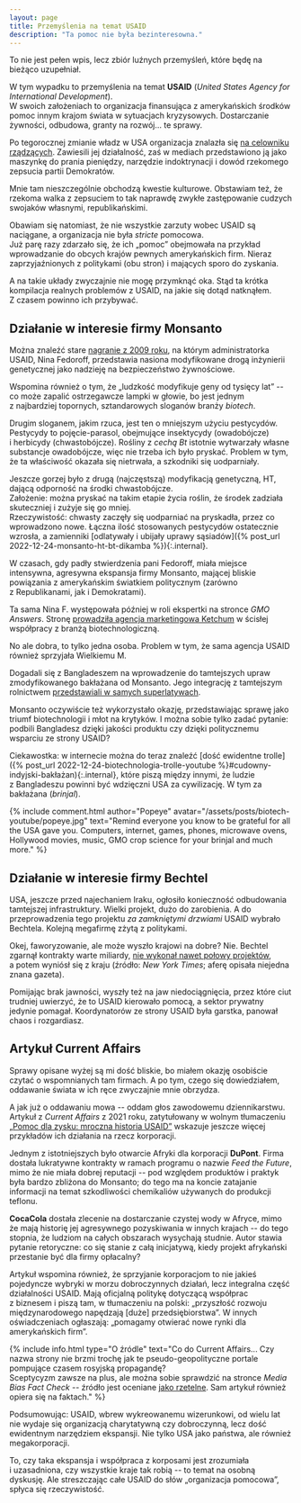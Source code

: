 ```yaml
---
layout: page
title: Przemyślenia na temat USAID
description: "Ta pomoc nie była bezinteresowna."
---
```


To nie jest pełen wpis, lecz zbiór luźnych przemyśleń, które będę na bieżąco uzupełniał.

W tym wypadku to przemyślenia na temat **USAID** (*United States Agency for International Development*).  
W swoich założeniach to organizacja finansująca z&nbsp;amerykańskich środków pomoc innym krajom świata w&nbsp;sytuacjach kryzysowych. Dostarczanie żywności, odbudowa, granty na rozwój... te sprawy.

Po tegorocznej zmianie władz w&nbsp;USA organizacja znalazła się [na celowniku rządzących](https://www.pap.pl/aktualnosci/rubio-oglosil-ze-stanie-na-czele-agencji-pomocowej-usaid-wczesniej-musk-zapowiadal-jej). Zawiesili jej działalność, zaś w&nbsp;mediach przedstawiono ją jako maszynkę do prania pieniędzy, narzędzie indoktrynacji i&nbsp;dowód rzekomego zepsucia partii Demokratów.

Mnie tam nieszczególnie obchodzą kwestie kulturowe. Obstawiam też, że rzekoma walka z&nbsp;zepsuciem to tak naprawdę zwykłe zastępowanie cudzych swojaków własnymi, republikańskimi.

Obawiam się natomiast, że nie wszystkie zarzuty wobec USAID są naciągane, a&nbsp;organizacja nie była *stricte* pomocowa.  
Już parę razy zdarzało się, że ich „pomoc” obejmowała na przykład wprowadzanie do obcych krajów pewnych amerykańskich firm. Nieraz zaprzyjaźnionych z&nbsp;politykami (obu stron) i&nbsp;mających sporo do zyskania.

A na takie układy zwyczajnie nie mogę przymknąć oka. Stąd ta krótka kompilacja realnych problemów z&nbsp;USAID, na jakie się dotąd natknąłem. Z&nbsp;czasem powinno ich przybywać.

## Działanie w&nbsp;interesie firmy Monsanto

Można znaleźć stare [nagranie z&nbsp;2009 roku](https://www.youtube.com/watch?v=J2CdlaXr52k), na którym administratorka USAID, Nina Fedoroff, przedstawia nasiona modyfikowane drogą inżynierii genetycznej jako nadzieję na bezpieczeństwo żywnościowe.

Wspomina również o tym, że „ludzkość modyfikuje geny od tysięcy lat” -- co może zapalić ostrzegawcze lampki w&nbsp;głowie, bo jest jednym z&nbsp;najbardziej topornych, sztandarowych sloganów branży *biotech*.

Drugim sloganem, jakim rzuca, jest ten o&nbsp;mniejszym użyciu pestycydów.  
Pestycydy to pojęcie-parasol, obejmujące insektycydy (owadobójcze) i&nbsp;herbicydy (chwastobójcze). Rośliny z&nbsp;*cechą Bt* istotnie wytwarzały własne substancje owadobójcze, więc nie trzeba ich było pryskać. Problem w&nbsp;tym, że ta właściwość okazała się nietrwała, a&nbsp;szkodniki się uodparniały.
 
Jeszcze gorzej było z&nbsp;drugą (najczęstszą) modyfikacją genetyczną, HT, dającą odporność na środki chwastobójcze.  
Założenie: można pryskać na takim etapie życia roślin, że środek zadziała skuteczniej i&nbsp;zużyje się go mniej.  
Rzeczywistość: chwasty zaczęły się uodparniać na pryskadła, przez co wprowadzono nowe. Łączna ilość stosowanych pestycydów ostatecznie wzrosła, a&nbsp;zamienniki [odlatywały i&nbsp;ubijały uprawy sąsiadów]({% post_url 2022-12-24-monsanto-ht-bt-dikamba %}){:.internal}.

W czasach, gdy padły stwierdzenia pani Fedoroff, miała miejsce intensywna, agresywna ekspansja firmy Monsanto, mającej bliskie powiązania z&nbsp;amerykańskim światkiem politycznym (zarówno z&nbsp;Republikanami, jak i&nbsp;Demokratami). 

Ta sama Nina F. występowała później w&nbsp;roli ekspertki na stronce *GMO Answers*. Stronę [prowadziła agencja marketingowa Ketchum](https://usrtk.org/pesticides/gmo-answers-is-a-marketing-website/) w&nbsp;ścisłej współpracy z&nbsp;branżą biotechnologiczną. 

No ale dobra, to tylko jedna osoba. Problem w&nbsp;tym, że sama agencja USAID również sprzyjała Wielkiemu M.

Dogadali się z Bangladeszem na wprowadzenie do tamtejszych upraw zmodyfikowanego bakłażana od Monsanto. Jego integrację z tamtejszym rolnictwem [przedstawiali w&nbsp;samych superlatywach](https://www.tbsnews.net/economy/agriculture/cultivation-bt-brinjal-increasing-bangladesh-usaid-145147).

Monsanto oczywiście też wykorzystało okazję, przedstawiając sprawę jako triumf biotechnologii i&nbsp;młot na krytyków. I&nbsp;można sobie tylko zadać pytanie: podbili Bangladesz dzięki jakości produktu czy dzięki politycznemu wsparciu ze strony USAID?

Ciekawostka: w&nbsp;internecie można do teraz znaleźć [dość ewidentne trolle]({% post_url 2022-12-24-biotechnologia-trolle-youtube %}#cudowny-indyjski-bakłażan){:.internal}, które piszą między innymi, że ludzie z&nbsp;Bangladeszu powinni być wdzięczni USA za cywilizację. W&nbsp;tym za bakłażana (*brinjal*).

{% include comment.html
author="Popeye"
avatar="/assets/posts/biotech-youtube/popeye.jpg"
text="Remind everyone you know to be grateful for all the USA gave you. Computers, internet, games, phones, microwave ovens, Hollywood movies, music, GMO crop science for your brinjal and much more."
%}

## Działanie w&nbsp;interesie firmy Bechtel

USA, jeszcze przed najechaniem Iraku, ogłosiło konieczność odbudowania tamtejszej infrastruktury. Wielki projekt, dużo do zarobienia. A&nbsp;do przeprowadzenia tego projektu *za zamkniętymi drzwiami* USAID wybrało Bechtela. Kolejną megafirmę zżytą z&nbsp;politykami.

Okej, faworyzowanie, ale może wyszło krajowi na dobre? Nie. Bechtel zgarnął kontrakty warte miliardy, [nie wykonał nawet połowy projektów](https://www.nytimes.com/2007/07/26/world/middleeast/26reconstruct.html), a&nbsp;potem wyniósł się z&nbsp;kraju (źródło: *New York Times*; aferę opisała niejedna znana gazeta).

Pomijając brak jawności, wyszły też na jaw niedociągnięcia, przez które ciut trudniej uwierzyć, że to USAID kierowało pomocą, a&nbsp;sektor prywatny jedynie pomagał. Koordynatorów ze strony USAID była garstka, panował chaos i&nbsp;rozgardiasz.

## Artykuł Current Affairs

Sprawy opisane wyżej są mi dość bliskie, bo miałem okazję osobiście czytać o&nbsp;wspomnianych tam firmach. A&nbsp;po tym, czego się dowiedziałem, oddawanie świata w&nbsp;ich ręce zwyczajnie mnie obrzydza.

A jak już o&nbsp;oddawaniu mowa -- oddam głos zawodowemu dziennikarstwu.  
Artykuł z&nbsp;*Current Affairs* z&nbsp;2021 roku, zatytułowany w&nbsp;wolnym tłumaczeniu [„Pomoc dla zysku: mroczna historia USAID”](https://www.currentaffairs.org/news/2021/03/aid-for-profit-the-dark-history-of-usaid) wskazuje jeszcze więcej przykładów ich działania na rzecz korporacji.

Jednym z&nbsp;istotniejszych było otwarcie Afryki dla korporacji **DuPont**. Firma dostała lukratywne kontrakty w&nbsp;ramach programu o&nbsp;nazwie *Feed the Future*, mimo że nie miała dobrej reputacji -- pod względem produktów i&nbsp;praktyk była bardzo zbliżona do Monsanto; do tego ma na koncie zatajanie informacji na temat szkodliwości chemikaliów używanych do produkcji teflonu.

**CocaCola** dostała zlecenie na dostarczanie czystej wody w&nbsp;Afryce, mimo że mają historię jej agresywnego pozyskiwania w&nbsp;innych krajach -- do tego stopnia, że ludziom na całych obszarach wysychają studnie. Autor stawia pytanie retoryczne: co się stanie z&nbsp;całą inicjatywą, kiedy projekt afrykański przestanie być dla firmy opłacalny? 

Artykuł wspomina również, że sprzyjanie korporacjom to nie jakieś pojedyncze wybryki w&nbsp;morzu dobroczynnych działań, lecz integralna część działalności USAID. Mają oficjalną politykę dotyczącą współprac z&nbsp;biznesem i&nbsp;piszą tam, w&nbsp;tłumaczeniu na polski: „przyszłość rozwoju międzynarodowego napędzają \[duże\] przedsiębiorstwa”. W&nbsp;innych oświadczeniach ogłaszają: „pomagamy otwierać nowe rynki dla amerykańskich firm”.

{% include info.html
type="O źródle"
text="Co do Current Affairs... Czy nazwa strony nie brzmi trochę jak te pseudo-geopolityczne portale pompujące czasem rosyjską propagandę?  
Sceptycyzm zawsze na plus, ale można sobie sprawdzić na stronce *Media Bias Fact Check* -- źródło jest oceniane [jako rzetelne](https://mediabiasfactcheck.com/current-affairs-magazine/). Sam artykuł również opiera się na faktach."
%}

Podsumowując: USAID, wbrew wykreowanemu wizerunkowi, od wielu lat nie wydaje się organizacją charytatywną czy dobroczynną, lecz dość ewidentnym narzędziem ekspansji. Nie tylko USA jako państwa, ale również megakorporacji.

To, czy taka ekspansja i&nbsp;współpraca z&nbsp;korposami jest zrozumiała i&nbsp;uzasadniona, czy wszystkie kraje tak robią -- to temat na osobną dyskusję. Ale streszczając całe USAID do słów „organizacja pomocowa”, spłyca się rzeczywistość.

